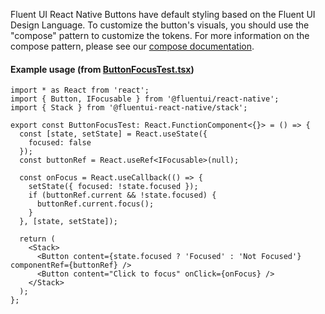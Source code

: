 Fluent UI React Native Buttons have default styling based on the Fluent UI Design Language. To customize the button's visuals, you should use the "compose" pattern to customize the tokens. For more information on the compose pattern, please see our [compose documentation](https://github.com/microsoft/fluentui-react-native/blob/master/packages/framework/foundation-compose/README.md).

#### Example usage (from [ButtonFocusTest.tsx](https://github.com/microsoft/fluentui-react-native/blob/master/apps/fluent-tester/src/RNTester/TestComponents/Button/ButtonFocusTest.tsx))

```
import * as React from 'react';
import { Button, IFocusable } from '@fluentui/react-native';
import { Stack } from '@fluentui-react-native/stack';

export const ButtonFocusTest: React.FunctionComponent<{}> = () => {
  const [state, setState] = React.useState({
    focused: false
  });
  const buttonRef = React.useRef<IFocusable>(null);

  const onFocus = React.useCallback(() => {
    setState({ focused: !state.focused });
    if (buttonRef.current && !state.focused) {
      buttonRef.current.focus();
    }
  }, [state, setState]);

  return (
    <Stack>
      <Button content={state.focused ? 'Focused' : 'Not Focused'} componentRef={buttonRef} />
      <Button content="Click to focus" onClick={onFocus} />
    </Stack>
  );
};
```
